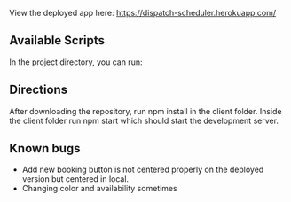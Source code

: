 View the deployed app here: https://dispatch-scheduler.herokuapp.com/

## Available Scripts

In the project directory, you can run:

## Directions

After downloading the repository, run npm install in the client folder.
Inside the client folder run npm start which should start the development server.

## Known bugs

- Add new booking button is not centered properly on the deployed version but centered in local.
- Changing color and availability sometimes
